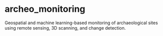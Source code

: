 # archeo_monitoring
Geospatial and machine learning-based monitoring of archaeological sites using remote sensing, 3D scanning, and change detection.
